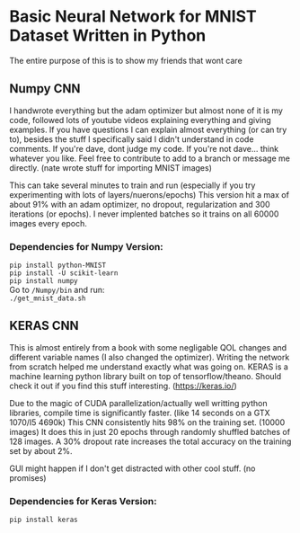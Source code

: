 # Basic Neural Network for MNIST Dataset Written in Python

The entire purpose of this is to show my friends that wont care

## Numpy CNN
I handwrote everything but the adam optimizer but almost none of it is my code, followed lots of youtube videos explaining everything and giving examples.
If you have questions I can explain almost everything (or can try to), besides the stuff I specifically said I didn't understand in code comments.
If you're dave, dont judge my code. If you're not dave... think whatever you like. Feel free to contribute to add to a branch or message me directly.
(nate wrote stuff for importing MNIST images)

This can take several minutes to train and run (especially if you try experimenting with lots of layers/nuerons/epochs)
This version hit a max of about 91% with an adam optimizer, no dropout, regularization and 300 iterations (or epochs). 
I never implented batches so it trains on all 60000 images every epoch. 

### Dependencies for Numpy Version:
`pip install python-MNIST`  
`pip install -U scikit-learn`   
`pip install numpy`  
Go to `/Numpy/bin` and run:  
`./get_mnist_data.sh`

## KERAS CNN
This is almost entirely from a book with some negligable QOL changes and different variable names (I also changed the optimizer). Writing the network from scratch helped me understand exactly what was going on. KERAS is a machine learning python library built on top of tensorflow/theano. Should check it out if you find this stuff interesting. (https://keras.io/)

Due to the magic of CUDA parallelization/actually well writting python libraries, compile time is significantly faster. (like 14 seconds on a GTX 1070/I5 4690k)
This CNN consistently hits 98% on the training set. (10000 images) It does this in just 20 epochs through randomly shuffled batches of 128 images. 
A 30% dropout rate increases the total accuracy on the training set by about 2%. 

GUI might happen if I don't get distracted with other cool stuff. (no promises)

### Dependencies for Keras Version:
`pip install keras`

